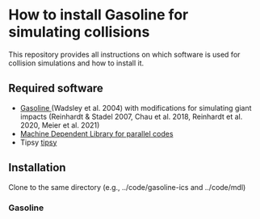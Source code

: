 # How to install Gasoline for simulating collisions

This repository provides all instructions on which software is used for collision simulations and how to install it.

## Required software
- [ Gasoline ]( https://bitbucket.org/creinh/gasoline-ics/src/master/) (Wadsley et al. 2004) with modifications for simulating giant impacts (Reinhardt & Stadel 2007, Chau et al. 2018, Reinhardt et al. 2020, Meier et al. 2021)
- [ Machine Dependent Library for parallel codes ]( https://github.com/N-BodyShop/mdl )
- Tipsy [tipsy](https://github.com/N-BodyShop/tipsy)

## Installation
Clone to the same directory (e.g., ../code/gasoline-ics and ../code/mdl)

### Gasoline
